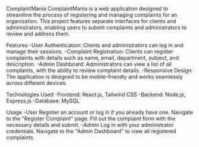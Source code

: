 ComplaintMania
ComplaintMania is a web application designed to streamline the process of registering and managing complaints for an organization. This project features separate interfaces for clients and administrators, enabling users to submit complaints and administrators to review and address them.

Features
-User Authentication: Clients and administrators can log in and manage their sessions.
-Complaint Registration: Clients can register complaints with details such as name, email, department, subject, and description.
-Admin Dashboard: Administrators can view a list of all complaints, with the ability to review complaint details.
-Responsive Design: The application is designed to be mobile-friendly and works seamlessly across different devices.

Technologies Used
-Frontend: React.js, Tailwind CSS
-Backend: Node.js, Express.js
-Database: MySQL

Usage
-User
Register an account or log in if you already have one.
Navigate to the "Register Complaint" page.
Fill out the complaint form with the necessary details and submit.
-Admin
Log in with your administrator credentials.
Navigate to the "Admin Dashboard" to view all registered complaints.
